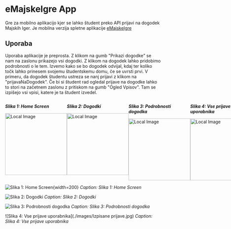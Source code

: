 # eMajskeIgre App
Gre za mobilno aplikacijo kjer se lahko študent preko API prijavi na dogodek Majskih Iger. Je mobilna verzija spletne aplikacije [eMajskeIgre](https://emajskeigre.azurewebsites.net/)

## Uporaba
Uporaba aplikacije je preprosta. Z klikom na gumb "Prikazi dogodke" se nam na zaslonu prikazejo vsi dogodki. Z klikom na dogodek lahko pridobimo podrobnosti o le tem.
Izvemo kako se bo dogodek odvijal, kdaj ter koliko točk lahko prinesem svojemu študentskemu domu, če se uvrsti prvi. V primeru, da dogodek študentu ustreza se nanj prijavi z klikom na "prijavaNaDogodek".
Če bi si študent rad ogledal prijave na dogodke lahko to stori na začetnem zaslonu z pritiskom na gumb "Ogled Vpisov". Tam se izpišejo vsi vpisi, katere je ta študent izvedel.

<div style="display: flex; justify-content: space-between;">

  <div>
    <p><em><b>Slika 1: Home Screen</b></em></p>
    <img src="./images/Main.jpg" alt="Local Image" width="200">
    <br>
  </div>

  <div>
    <p><em><b>Slika 2: Dogodki</b></em></p>
    <img src="./images/Dogodki.jpg" alt="Local Image" width="200">
    <br>
  </div>

  <div>
    <p><em><b>Slika 3: Podrobnosti dogodka</b></em></p>
    <img src="./images/Details.jpg" alt="Local Image" width="200">
    <br>
  </div>

  <div>
    <p><em><b>Slika 4: Vse prijave uporabnika</b></em></p>
    <img src="./images/Izpisane prijave.jpg" alt="Local Image" width="200">
    <br>
  </div>

</div>

![Slika 1: Home Screen](./images/Main.jpg){width=200}
*Caption: Slika 1: Home Screen*

![Slika 2: Dogodki](./images/Dogodki.jpg)
*Caption: Slika 2: Dogodki*

![Slika 3: Podrobnosti dogodka](./images/Details.jpg)
*Caption: Slika 3: Podrobnosti dogodka*

![Slika 4: Vse prijave uporabnika](./images/Izpisane prijave.jpg)
*Caption: Slika 4: Vse prijave uporabnika*


